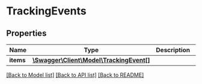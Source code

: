 # TrackingEvents

## Properties
Name | Type | Description | Notes
------------ | ------------- | ------------- | -------------
**items** | [**\Swagger\Client\Model\TrackingEvent[]**](TrackingEvent.md) |  | [optional] 

[[Back to Model list]](../../README.md#documentation-for-models) [[Back to API list]](../../README.md#documentation-for-api-endpoints) [[Back to README]](../../README.md)

